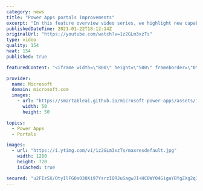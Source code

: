 ```yaml
---
category: news
title: "Power Apps portals improvements"
excerpt: "In this feature overview video series, we highlight new capabilities included in the latest update to Microsoft Power Apps.  Power Apps portals improvements bring new capabilities for makers and developers by providing a new identity management configuration experience with enhanced functionality to"
publishedDateTime: 2021-01-22T18:12:14Z
originalUrl: "https://youtube.com/watch?v=1z2GLm3xzTs"
type: video
quality: 154
heat: 154
published: true

featuredContent: "<iframe width=\"800\" height=\"500\" frameborder=\"0\" src=\"https://www.youtube.com/embed/1z2GLm3xzTs\" allow=\"accelerometer; autoplay; encrypted-media; gyroscope; picture-in-picture\" allowfullscreen></iframe>"

provider:
  name: Microsoft
  domain: microsoft.com
  images:
    - url: "https://smartableai.github.io/microsoft-power-apps/assets/images/organizations/microsoft.com-50x50.jpg"
      width: 50
      height: 50

topics:
  - Power Apps
  - Portals

images:
  - url: "https://i.ytimg.com/vi/1z2GLm3xzTs/maxresdefault.jpg"
    width: 1280
    height: 720
    isCached: true

secured: "u2FIzSX/OtyIlFG0s030Xi97YsrzIQRJuSagwJI+HC0WY04GigaYBYgZXg2q1fKNfhKPpNycnYoYCWDCyUxFKRRS8sA1bi4utMfpDWB49Q4Chx7XpJSn4JI6So/9sOzlumaiR/uuTuDikaYLegDxKKjhzG2yJACTUVG05nX7EmV0YvQiMjNPl3ZNqoX/SEQqEpJWRiGqsV5YHw5rMoIhnqaJwoSPR3lPK9vpBrKHac/20X06b4KS0TtEqR/69hk8fBgYBJ2le0tBCFbgwZBGKBvL0jG3DdVU64e9wB4+5XU1Q3UeCD6O0Jqf+EbSt+1oND1V9SS4/9Pf/TRhWlAMzrRE2ZpiTRdbj+Xi4NXvdpM56tSxMyXvsPCdgr+NkvrIN5NwpXe6/TWu5bPGxrDLAxgNhL+avgdH1TJFqUdWkXY92KCO+BAiQn5yFl5rivNZ;ZlbFTUlPmCyM/vok8wkXaw=="
---
```


